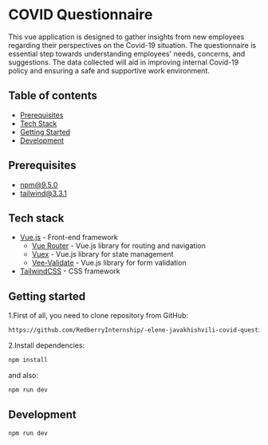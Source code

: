 # COVID Questionnaire

This vue application is designed to gather insights from new employees regarding their perspectives on the Covid-19 situation. The questionnaire is essential step towards understanding employees' needs, concerns, and suggestions. The data collected will aid in improving internal Covid-19 policy and ensuring a safe and supportive work environment.

## Table of contents

- [Prerequisites](#prerequisites)
- [Tech Stack](#tech-stack)
- [Getting Started](#getting-started)
- [Development](#development)

## Prerequisites

- npm@9.5.0
- tailwind@3.3.1

## Tech stack

- [Vue.js](https://vuejs.org/) - Front-end framework
  - [Vue Router](https://router.vuejs.org/) - Vue.js library for routing and navigation
  - [Vuex](https://vuex.vuejs.org/) - Vue.js library for state management
  - [Vee-Validate](https://vee-validate.logaretm.com/v4/) - Vue.js library for form validation
- [TailwindCSS](https://tailwindcss.com/docs/installation) - CSS framework

## Getting started

1.First of all, you need to clone repository from GitHub:

```bash
https://github.com/RedberryInternship/-elene-javakhishvili-covid-questionaire
```

2.Install dependencies:

```bash
npm install
```

and also:

```bash
npm run dev
```

## Development

```bash
npm run dev
```

